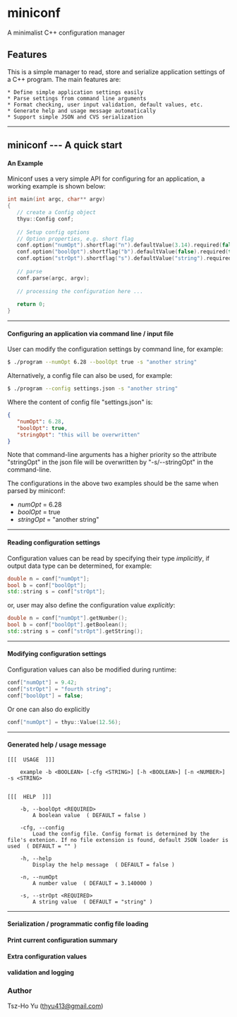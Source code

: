 
# miniconf

A minimalist C++ configuration manager


## Features

   This is a simple manager to read, store and serialize application
   settings of a C++ program. The main features are:

    * Define simple application settings easily
    * Parse settings from command line arguments
    * Format checking, user input validation, default values, etc.
    * Generate help and usage message automatically
    * Support simple JSON and CVS serialization
    
------------------------------------------------------------------------

## miniconf --- A quick start

#### An Example

Miniconf uses a very simple API for configuring for an application, a working example is shown below:

```c++
int main(int argc, char** argv)
{
   // create a Config object
   thyu::Config conf;
   
   // Setup config options 
   // Option properties, e.g. short flag
   conf.option("numOpt").shortflag("n").defaultValue(3.14).required(false).description("A number value");
   conf.option("boolOpt").shortflag("b").defaultValue(false).required(true).description("A boolean value");
   conf.option("strOpt").shortflag("s").defaultValue("string").required(true).description("A string value");
   
   // parse 
   conf.parse(argc, argv);
   
   // processing the configuration here ...
   
   return 0;
}
```

------------------------------------------------------------------------

#### Configuring an application via command line / input file

User can modify the configuration settings by command line, for example:

```bash
$ ./program --numOpt 6.28 --boolOpt true -s "another string"
```

Alternatively, a config file can also be used, for example:

```bash
$ ./program --config settings.json -s "another string"
```

Where the content of config file "settings.json" is:

```json
{
   "numOpt": 6.28,
   "boolOpt": true, 
   "stringOpt": "this will be overwritten"
}
```
Note that command-line arguments has a higher priority so the attribute "stringOpt" in the json file will be overwritten by "-s/--stringOpt" in the command-line. 

The configurations in the above two examples should be the same when parsed by miniconf:
 
* _numOpt_ = 6.28
* _boolOpt_ = true
* _stringOpt_ = "another string"

------------------------------------------------------------------------

#### Reading configuration settings

Configuration values can be read by specifying their type _implicitly_, if output data type can be determined, for example:

```c++
double n = conf["numOpt"];
bool b = conf["boolOpt"];
std::string s = conf["strOpt"];
```

or, user may also define the configuration value _explicitly_:

```c++
double n = conf["numOpt"].getNumber();
bool b = conf["boolOpt"].getBoolean();
std::string s = conf["strOpt"].getString();
```

------------------------------------------------------------------------

#### Modifying configuration settings

Configuration values can also be modified during runtime:

```c++
conf["numOpt"] = 9.42;
conf["strOpt"] = "fourth string";
conf["boolOpt"] = false;
```
Or one can also do explicitly

```c++
conf["numOpt"] = thyu::Value(12.56);
```

------------------------------------------------------------------------

#### Generated help / usage message

```
[[[  USAGE  ]]]

    example -b <BOOLEAN> [-cfg <STRING>] [-h <BOOLEAN>] [-n <NUMBER>] -s <STRING> 


[[[  HELP  ]]]

    -b, --boolOpt <REQUIRED>
        A boolean value  ( DEFAULT = false ) 

    -cfg, --config 
        Load the config file. Config format is determined by the file's extenion. If no file extension is found, default JSON loader is used  ( DEFAULT = "" ) 

    -h, --help 
        Display the help message  ( DEFAULT = false ) 

    -n, --numOpt 
        A number value  ( DEFAULT = 3.140000 ) 

    -s, --strOpt <REQUIRED>
        A string value  ( DEFAULT = "string" ) 
```

------------------------------------------------------------------------

#### Serialization / programmatic config file loading

#### Print current configuration summary

#### Extra configuration values

#### validation and logging

### Author 

Tsz-Ho Yu (thyu413@gmail.com)

